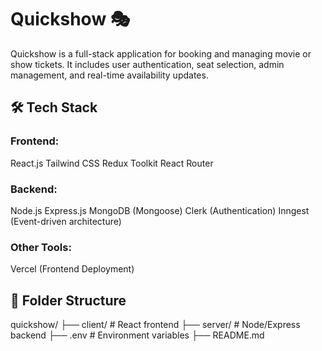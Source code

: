 # Quickshow 🎭
Quickshow is a full-stack application for booking and managing movie or show tickets. It includes user authentication, seat selection, admin management, and real-time availability updates.

## 🛠 Tech Stack
### Frontend:

React.js
Tailwind CSS
Redux Toolkit
React Router
### Backend:

Node.js
Express.js
MongoDB (Mongoose)
Clerk (Authentication)
Inngest (Event-driven architecture)
### Other Tools:
Vercel (Frontend Deployment)




## 📁 Folder Structure
quickshow/
├── client/         # React frontend
├── server/         # Node/Express backend
├── .env            # Environment variables
├── README.md
